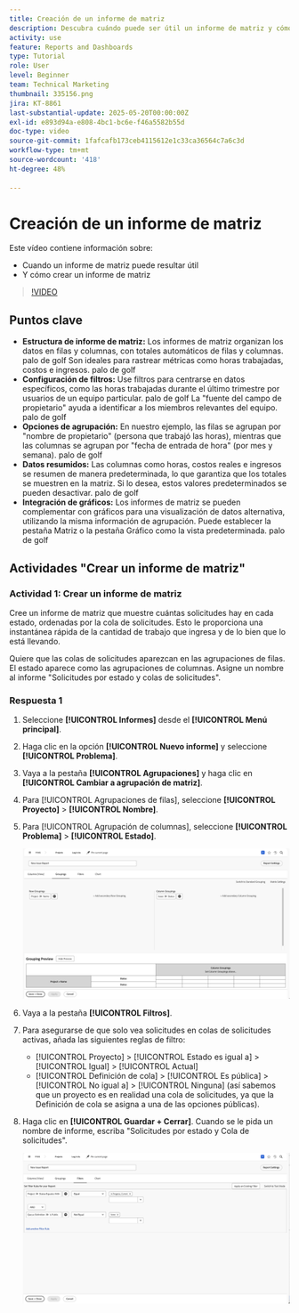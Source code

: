 ```yaml
---
title: Creación de un informe de matriz
description: Descubra cuándo puede ser útil un informe de matriz y cómo crear uno en Workfront.
activity: use
feature: Reports and Dashboards
type: Tutorial
role: User
level: Beginner
team: Technical Marketing
thumbnail: 335156.png
jira: KT-8861
last-substantial-update: 2025-05-20T00:00:00Z
exl-id: e893d94a-e808-4bc1-bc6e-f46a5582b55d
doc-type: video
source-git-commit: 1fafcafb173ceb4115612e1c33ca36564c7a6c3d
workflow-type: tm+mt
source-wordcount: '418'
ht-degree: 48%

---
```


# Creación de un informe de matriz

Este vídeo contiene información sobre:

* Cuando un informe de matriz puede resultar útil
* Y cómo crear un informe de matriz

>[!VIDEO](https://video.tv.adobe.com/v/3448186/?quality=12&learn=on&captions=spa)

## Puntos clave

* **Estructura de informe de matriz:** Los informes de matriz organizan los datos en filas y columnas, con totales automáticos de filas y columnas. palo de golf Son ideales para rastrear métricas como horas trabajadas, costos e ingresos. palo de golf
* **Configuración de filtros:** Use filtros para centrarse en datos específicos, como las horas trabajadas durante el último trimestre por usuarios de un equipo particular. palo de golf La &quot;fuente del campo de propietario&quot; ayuda a identificar a los miembros relevantes del equipo. palo de golf
* **Opciones de agrupación:** En nuestro ejemplo, las filas se agrupan por &quot;nombre de propietario&quot; (persona que trabajó las horas), mientras que las columnas se agrupan por &quot;fecha de entrada de hora&quot; (por mes y semana). palo de golf
* **Datos resumidos:** Las columnas como horas, costos reales e ingresos se resumen de manera predeterminada, lo que garantiza que los totales se muestren en la matriz. Si lo desea, estos valores predeterminados se pueden desactivar. palo de golf
* **Integración de gráficos:** Los informes de matriz se pueden complementar con gráficos para una visualización de datos alternativa, utilizando la misma información de agrupación. Puede establecer la pestaña Matriz o la pestaña Gráfico como la vista predeterminada. palo de golf

## Actividades &quot;Crear un informe de matriz&quot;

### Actividad 1: Crear un informe de matriz

Cree un informe de matriz que muestre cuántas solicitudes hay en cada estado, ordenadas por la cola de solicitudes. Esto le proporciona una instantánea rápida de la cantidad de trabajo que ingresa y de lo bien que lo está llevando.

Quiere que las colas de solicitudes aparezcan en las agrupaciones de filas. El estado aparece como las agrupaciones de columnas. Asigne un nombre al informe &quot;Solicitudes por estado y colas de solicitudes&quot;.

### Respuesta 1

1. Seleccione **[!UICONTROL Informes]** desde el **[!UICONTROL Menú principal]**.
1. Haga clic en la opción **[!UICONTROL Nuevo informe]** y seleccione **[!UICONTROL Problema]**.
1. Vaya a la pestaña **[!UICONTROL Agrupaciones]** y haga clic en **[!UICONTROL Cambiar a agrupación de matriz]**.
1. Para [!UICONTROL Agrupaciones de filas], seleccione **[!UICONTROL Proyecto]** > **[!UICONTROL Nombre]**.
1. Para [!UICONTROL Agrupación de columnas], seleccione **[!UICONTROL Problema]** > **[!UICONTROL Estado]**.

   ![Una imagen de la pantalla para crear una nueva agrupación de informes de problemas](assets/matrix-report-groupings.png)

1. Vaya a la pestaña **[!UICONTROL Filtros]**.
1. Para asegurarse de que solo vea solicitudes en colas de solicitudes activas, añada las siguientes reglas de filtro:

   * [!UICONTROL Proyecto] > [!UICONTROL Estado es igual a] > [!UICONTROL Igual] > [!UICONTROL Actual]
   * [!UICONTROL Definición de cola] > [!UICONTROL Es pública] > [!UICONTROL No igual a] > [!UICONTROL Ninguna] (así sabemos que un proyecto es en realidad una cola de solicitudes, ya que la Definición de cola se asigna a una de las opciones públicas).

1. Haga clic en **[!UICONTROL Guardar + Cerrar]**. Cuando se le pida un nombre de informe, escriba &quot;Solicitudes por estado y Cola de solicitudes&quot;.

   ![Una imagen de la pantalla para crear un nuevo filtro de informe de problemas](assets/matrix-report-filters.png)
